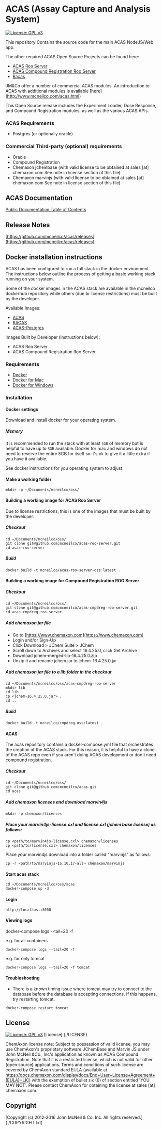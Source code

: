 # ACAS (Assay Capture and Analysis System)
[![License: GPL v3](https://img.shields.io/badge/License-GPL%20v3-blue.svg)](http://www.gnu.org/licenses/gpl-3.0)

This repository Contains the source code for the main ACAS NodeJS/Web app. 

The other required ACAS Open Source Projects can be found here:

 - [ACAS Roo Server](https://github.com/mcneilco/acas-roo-server)
 - [ACAS Compound Registration Roo Server](https://github.com/mcneilco/acas-cmpdreg-roo-server)
 - [Racas](https://github.com/mcneilco/racas)

JM&Co offer a number of commercial ACAS modules. An introduction to ACAS with additional modules is available [here] (http://www.mcneilco.com/acas.html)

This Open Source release includes the Experiment Loader, Dose Response, and Compound Registration modules, as well as the various ACAS APIs.

### ACAS Requirements
* Postgres (or optionally oracle)

### Commercial Third-party (optional) requirements
* Oracle
* Compound Registration 
 * Chemaxon jchembase (with valid license to be obtained at sales [at] chemaxon.com See note in license section of this file)
 * Chemaxon marvinjs (with valid license to be obtained at sales [at] chemaxon.com See note in license section of this file)
 
## ACAS Documentation
[Public Documentation Table of Contents](https://docs.google.com/document/d/1tPz5VliAhCD0sELDsZlNvt9jcGiNxi7iQQB4NJ1120Y/edit?usp=sharing)

## Release Notes
[https://github.com/mcneilco/acas/releases](https://github.com/mcneilco/acas/releases)

## Docker installation instructions

ACAS has been configured to run a full stack in the docker environment.  The instructions below outline the process of getting a basic working stack running on your system.

Some of the docker images in the ACAS stack are available in the mcneilco dockerhub repository while others (due to license restrictions) must be built by the developer.

Available Images:

* [ACAS](https://hub.docker.com/r/mcneilco/acas-oss)
* [RACAS](https://hub.docker.com/r/mcneilco/racas-oss)
* [ACAS-Postgres](https://hub.docker.com/r/mcneilco/acas-postgres)

Images Built by Developer (instructions below):

* ACAS Roo Server
* ACAS Compound Registration Roo Server

### Requirements

* [Docker](https://www.docker.com)
 * [Docker for Mac](https://docs.docker.com/docker-for-mac/)
 * [Docker for Windows](https://docs.docker.com/docker-for-windows/)

### Installation

#### Docker settings

Download and install docker for your operating system.  


##### Memory
It is recommended to run the stack with at least `4GB` of memory but is helpful to have up to `8GB` available.  Docker for mac and windows do not need to reserve the entire 8GB for itself so it's ok to give it a little extra if you have it available.

See docker instructions for you operating system to adjust

#### Make a working folder

```
mkdir -p ~/Documents/mcneilco/oss/
```

#### Building a working image for ACAS Roo Server

Due to license restrictions, this is one of the images that must be built by the developer.

##### Checkout

```
cd ~/Documents/mcneilco/oss/
git clone git@github.com:mcneilco/acas-roo-server.git
cd acas-roo-server
```

##### Build
```
docker build -t mcneilco/acas-roo-server-oss:latest .
```

#### Building a working image for Compound Registration ROO Server
##### Checkout

```
cd ~/Documents/mcneilco/oss/
git clone git@github.com:mcneilco/acas-cmpdreg-roo-server.git
cd acas-cmpdreg-roo-server
```

##### Add chemaxon jar file


* Go to [https://www.chemaxon.com](https://www.chemaxon.com)
* Login and/or Sign-Up
* Click Download > JChem Suite > JChem
* Scroll down to Archives and select 16.4.25.0, click Get Archive
* Download jchem-merged-lib-16.4.25.0.zip
* Unzip it and rename jchem.jar to jchem-16.4.25.0.jar

##### Add chemaxon jar file to a lib folder in the checkout

```
cd ~/Documents/mcneilco/oss/acas-cmpdreg-roo-server
mkdir lib
cd lib
cp <jchem-16.4.25.0.jar> .
cd ..
```
##### Build

```
docker build -t mcneilco/cmpdreg-oss:latest .
```

#### ACAS
The acas repository contains a docker-compose.yml file that orchestrates the creation of the ACAS stack.  For this reason, it is helpful to have a clone of the ACAS repo even if you aren't doing ACAS development or don't need compound registration.

##### Checkout
```
cd ~/Documents/mcneilco/oss/
git clone git@github.com:mcneilco/acas.git
cd acas
```

##### Add chemaxon licenses and download marvin4js

```
mkdir -p chemaxon/licenses
```

##### Place your marvin4js-license.cxl and license.cxl (jchem base license) as follows:

```
cp <path/to/marvin4js-license.cxl> chemaxon/licenses
cp <path/to/license.cxl> chemaxon/licenses
```

Place your marvin4js download into a folder called "marvinjs" as follows:

```
cp -r <path/to/marvinjs-16.10.17-all> chemaxon/marvinjs
```

#### Start acas stack

```
cd ~/Documents/mcneilco/oss/acas
docker-compose up -d
```

#### Login
```
http://localhost:3000
```

#### Viewing logs

docker-compose logs --tail=20 -f <service>

e.g. for all containers
```
docker-compose logs --tail=20 -f 
```

e.g. for only tomcat

```
docker-compose logs --tail=20 -f tomcat
```

#### Troubleshooting

* There is a known timing issue where tomcat may try to connect to the database before the database is accepting connections.  If this happens, try restarting tomcat.

```
docker-compose restart tomcat
```

## License
[![License: GPL v3](https://img.shields.io/badge/License-GPL%20v3-blue.svg)](http://www.gnu.org/licenses/gpl-3.0)
[License] (./LICENSE)

ChemAxon license note: Subject to possession of valid license, you may use ChemAxon's proprietary software JChemBase and Marvin JS under John McNeil &Co., Inc's application as known as ACAS Compound Registration. Note that it is a restricted license, which is not valid for other (open source) applications. Terms and conditions of such license are covered by ChemAxon standard EULA (available at https://docs.chemaxon.com/display/docs/End+User+License+Agreement+(EULA)+LIC) with the exemption of bullet six (6) of section entitled 'YOU MAY NOT'. Please contact ChemAxon for obtaining the license at sales [at] chemaxon.com.

## Copyright
[Copyright (c) 2012-2016 John McNeil & Co. Inc. All rights reserved.] (./COPYRIGHT.txt)
